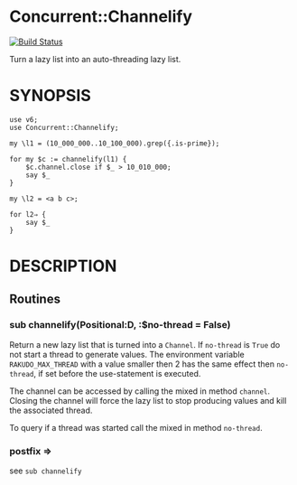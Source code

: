 # Concurrent::Channelify
[![Build Status](https://travis-ci.org/gfldex/perl6-concurrent-channelify.svg?branch=master)](https://travis-ci.org/gfldex/perl6-concurrent-channelify)

Turn a lazy list into an auto-threading lazy list.

# SYNOPSIS

```
use v6;
use Concurrent::Channelify;

my \l1 = (10_000_000..10_100_000).grep({.is-prime});

for my $c := channelify(l1) {
    $c.channel.close if $_ > 10_010_000;
    say $_
}

my \l2 = <a b c>;

for l2⇒ {
    say $_
}
```

# DESCRIPTION

## Routines

### sub channelify(Positional:D, :$no-thread = False)

Return a new lazy list that is turned into a `Channel`. If `no-thread` is
`True` do not start a thread to generate values. The environment variable
`RAKUDO_MAX_THREAD` with a value smaller then 2 has the same effect then
`no-thread`, if set before the use-statement is executed.

The channel can be accessed by calling the mixed in method `channel`. Closing
the channel will force the lazy list to stop producing values and kill the
associated thread.

To query if a thread was started call the mixed in method `no-thread`.

### postfix ⇒

see `sub channelify`


